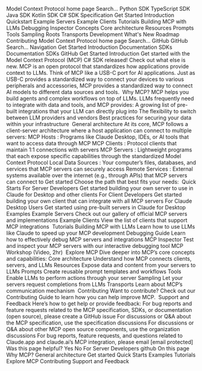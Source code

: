 Model Context Protocol home page Search... Python SDK TypeScript SDK Java SDK Kotlin SDK C# SDK Specification Get Started Introduction Quickstart Example Servers Example Clients Tutorials Building MCP with LLMs Debugging Inspector Concepts Core architecture Resources Prompts Tools Sampling Roots Transports Development What's New Roadmap Contributing Model Context Protocol home page Search... GitHub GitHub Search... Navigation Get Started Introduction Documentation SDKs Documentation SDKs GitHub Get Started Introduction Get started with the Model Context Protocol (MCP) C# SDK released! Check out what else is new. MCP is an open protocol that standardizes how applications provide context to LLMs. Think of MCP like a USB-C port for AI applications. Just as USB-C provides a standardized way to connect your devices to various peripherals and accessories, MCP provides a standardized way to connect AI models to different data sources and tools. ​ Why MCP? MCP helps you build agents and complex workflows on top of LLMs. LLMs frequently need to integrate with data and tools, and MCP provides: A growing list of pre-built integrations that your LLM can directly plug into The flexibility to switch between LLM providers and vendors Best practices for securing your data within your infrastructure ​ General architecture At its core, MCP follows a client-server architecture where a host application can connect to multiple servers: MCP Hosts : Programs like Claude Desktop, IDEs, or AI tools that want to access data through MCP MCP Clients : Protocol clients that maintain 1:1 connections with servers MCP Servers : Lightweight programs that each expose specific capabilities through the standardized Model Context Protocol Local Data Sources : Your computer’s files, databases, and services that MCP servers can securely access Remote Services : External systems available over the internet (e.g., through APIs) that MCP servers can connect to ​ Get started Choose the path that best fits your needs: ​ Quick Starts For Server Developers Get started building your own server to use in Claude for Desktop and other clients For Client Developers Get started building your own client that can integrate with all MCP servers For Claude Desktop Users Get started using pre-built servers in Claude for Desktop ​ Examples Example Servers Check out our gallery of official MCP servers and implementations Example Clients View the list of clients that support MCP integrations ​ Tutorials Building MCP with LLMs Learn how to use LLMs like Claude to speed up your MCP development Debugging Guide Learn how to effectively debug MCP servers and integrations MCP Inspector Test and inspect your MCP servers with our interactive debugging tool MCP Workshop (Video, 2hr) ​ Explore MCP Dive deeper into MCP’s core concepts and capabilities: Core architecture Understand how MCP connects clients, servers, and LLMs Resources Expose data and content from your servers to LLMs Prompts Create reusable prompt templates and workflows Tools Enable LLMs to perform actions through your server Sampling Let your servers request completions from LLMs Transports Learn about MCP’s communication mechanism ​ Contributing Want to contribute? Check out our Contributing Guide to learn how you can help improve MCP. ​ Support and Feedback Here’s how to get help or provide feedback: For bug reports and feature requests related to the MCP specification, SDKs, or documentation (open source), please create a GitHub issue For discussions or Q&A about the MCP specification, use the specification discussions For discussions or Q&A about other MCP open source components, use the organization discussions For bug reports, feature requests, and questions related to Claude.app and claude.ai’s MCP integration, please email [email protected] Was this page helpful? Yes No For Server Developers github On this page Why MCP? General architecture Get started Quick Starts Examples Tutorials Explore MCP Contributing Support and Feedback